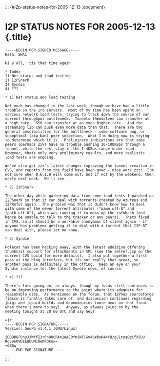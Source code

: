 ::: {#i2p-status-notes-for-2005-12-13 .document}
# I2P STATUS NOTES FOR 2005-12-13 {.title}

    -----BEGIN PGP SIGNED MESSAGE-----
    Hash: SHA1

    Hi y'all, 'tis that time again

    * Index
    1) Net status and load testing
    2) I2PSnark
    3) Syndie
    4) ???

    * 1) Net status and load testing

    Not much has changed in the last week, though we have had a little
    trouble on the irc servers.  Most of my time has been spent on
    various network load tests, trying to track down the source of our
    current throughput bottleneck.  Tunnels themselves can transfer at
    a high rate.  SSU can transfer at an even higher rate.  And the
    streaming lib can push even more data than that.  There are two
    general possibilities for the bottleneck - some software bug, or
    suboptimal (aka bad) peer selection.  What I'm doing now is trying
    to determine which it is.  Preliminary indications are that some
    peers (perhaps 25%) have no trouble pushing 20-100KBps through a
    tunnel, while the rest stay in the 1-4KBps range under load.
    However, thats only very preliminary results, and more realistic
    load tests are ongoing.

    We've also got zzz's latest changes improving the tunnel creation in
    CVS, and reports from the field have been good - nice work zzz!  I'm
    not sure when 0.6.1.8 will come out, but if not by the weekend, then
    early next week.  We'll see.

    * 2) I2PSnark

    The other day while gathering data from some load tests I patched up
    I2PSnark so that it can deal with torrents created by Azureus and
    I2PRufus again.  The problem was that it didn't know how to deal
    with some of the newer torrent attributes ("name.utf-8" and
    "path.utf-8"), which was causing it to mess up the infohash (and
    hence be unable to talk to the tracker or any peers).  Thats fixed
    in CVS, so it should be a workable anonymous bt client again - if
    anyone has problems getting it to deal with a torrent that I2P-BT
    can deal with, please let me know.

    * 3) Syndie

    Polecat has been hacking away, with the latest addition offering
    thumbnail support for attachments in SML (see the smlref.jsp on the
    current CVS build for more details).  I also put together a first 
    pass at the blog interface, but its not really that great, so
    another pass is definitely in the offing.  Keep an eye on your
    Syndie instance for the latest Syndie news, of course.

    * 4) ???

    There's lots going on, as always, though my focus still continues to
    be on improving performance to the point where its adequate for
    reasonable uses.  As mentioned on the forum, that I2Phex sourceforge
    fiasco is finally taken care of, and discussion continues regarding
    jbigi and jcpuid builds and dependencies (more news on that front
    when there's more to say).  Anyway, as always swing on by the
    meeting tonight at 20:00 UTC and say hey!

    =jr
    -----BEGIN PGP SIGNATURE-----
    Version: GnuPG v1.4.1 (GNU/Linux)

    iD8DBQFDnyJJWYfZ3rPnHH0RAn2eAJ0YmiNTCGm46zkyH44YB/gJ1tysOgCfX5UU
    RgvenKVDEEUbUMi8ePPOkuk=
    =GZ6w
    -----END PGP SIGNATURE-----
:::
